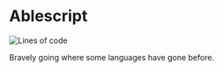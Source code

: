 # Ablescript
![Lines of code](https://img.shields.io/tokei/lines/github/abletheabove/able-script)

Bravely going where some languages have gone before.

